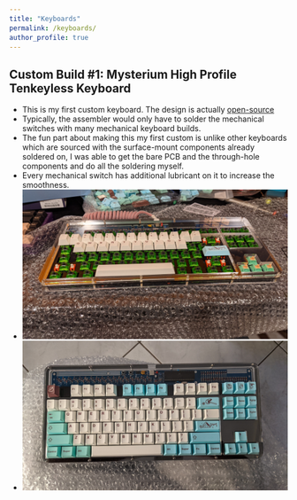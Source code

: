 ```yaml
---
title: "Keyboards"
permalink: /keyboards/
author_profile: true
---
```


<html>
  <head>
    <link href="https://fonts.googleapis.com/css?family=Roboto&display=swap" rel="stylesheet">
    <script type="text/javascript">
      var host = "theshwin.com/keyboards/";
      if ((host == window.location.host) && (window.location.protocol != "https:"))
        window.location.protocol = "https";
    </script>
  </head>
</html>

## Custom Build #1: Mysterium High Profile Tenkeyless Keyboard
* This is my first custom keyboard. The design is actually [open-source](https://github.com/coseyfannitutti/mysterium)
* Typically, the assembler would only have to solder the mechanical switches with many mechanical keyboard builds.
* The fun part about making this my first custom is unlike other keyboards which are sourced with the surface-mount components already soldered on, I was able to get the bare PCB and the through-hole components and do all the soldering myself. 
* Every mechanical switch has additional lubricant on it to increase the smoothness. 
* ![Keyboard Image1](/images/Mysterium2.jpg)
* ![Keyboard Image1](/images/Mysterium1.jpg)
